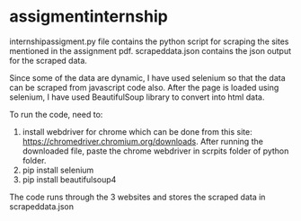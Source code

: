 # assigmentinternship

internshipassigment.py file contains the python script for scraping the sites mentioned in the assignment pdf.
scrapeddata.json contains the json output for the scraped data.

Since some of the data are dynamic, I have used selenium so that the data can be scraped from javascript code also.
After the page is loaded using selenium, I have used BeautifulSoup library to convert into html data. 

To run the code, need to:
1. install webdriver for chrome which can be done from this site: https://chromedriver.chromium.org/downloads. After running the downloaded file, paste the chrome webdriver in scrpits folder of python folder.
2. pip install selenium
3. pip install beautifulsoup4

The code runs through the 3 websites and stores the scraped data in scrapeddata.json
